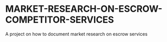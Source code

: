 # MARKET-RESEARCH-ON-ESCROW-COMPETITOR-SERVICES
A project on how to document market research on escrow services
